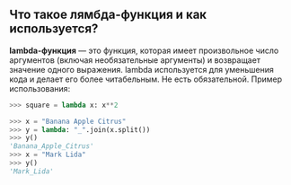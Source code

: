 ## Что такое лямбда-функция и как используется?
**lambda-функция** — это функция, которая имеет произвольное число аргументов (включая необязательные аргументы) и возвращает значение одного выражения.
lambda используется для уменьшения кода и делает его более читабельным. Не есть обязательной.
Пример использования:
```python
>>> square = lambda x: x**2

```
```python
>>> x = "Banana Apple Citrus"
>>> y = lambda: "_".join(x.split())
>>> y()
'Banana_Apple_Citrus'
>>> x = "Mark Lida"
>>> y()
'Mark_Lida'
```


